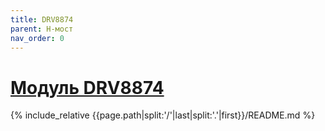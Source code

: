 ```yaml
---
title: DRV8874
parent: H-мост
nav_order: 0
---
```

# [Модуль DRV8874](https://github.com/mpp2508/{{page.path|split:'/'|last|split:'.'|first}})
{% include_relative {{page.path|split:'/'|last|split:'.'|first}}/README.md %}

